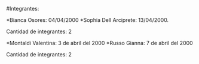 #Integrantes:

*Bianca Osores: 04/04/2000
*Sophia Dell Arciprete: 13/04/2000. 

Cantidad de integrantes: 2

*Montaldi Valentina:  3 de abril del 2000
*Russo Gianna:  7 de abril del 2000

Cantidad de integrantes: 2


